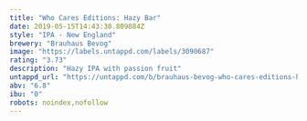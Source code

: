 ```yaml
---
title: "Who Cares Editions: Hazy Bar"
date: 2019-05-15T14:43:30.809884Z
style: "IPA - New England"
brewery: "Brauhaus Bevog"
image: "https://labels.untappd.com/labels/3090687"
rating: "3.73"
description: "Hazy IPA with passion fruit"
untappd_url: "https://untappd.com/b/brauhaus-bevog-who-cares-editions-hazy-bar/3090687"
abv: "6.8"
ibu: "0"
robots: noindex,nofollow
---
```

